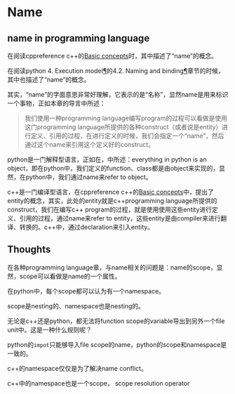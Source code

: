 # Name

## name in programming language

在阅读cppreference c++的[Basic concepts](https://en.cppreference.com/w/cpp/language/basic_concepts)时，其中描述了“name”的概念。

在阅读python 4. Execution model[¶](https://docs.python.org/3/reference/executionmodel.html#execution-model)的4.2. Naming and binding[¶](https://docs.python.org/3/reference/executionmodel.html#naming-and-binding)章节的时候，其中也描述了“name”的概念。

其实，“name”的字面意思非常好理解，它表示的是“名称”，显然name是用来标识一个事物，正如本章的导言中所述：

> 我们使用一种programming language编写program的过程可以看做是使用这门programming language所提供的各种construct（或者说是entity）进行定义、引用的过程，在进行定义的时候，我们会指定一个“name”，然后通过这个name来引用这个定义好的construct。

python是一门解释型语言，正如在，中所述：everything in python is an object，即在python中，我们定义的function、class都是由object来实现的，显然，在python中，我们通过name来refer to object。

c++是一门编译型语言，在cppreference c++的[Basic concepts](https://en.cppreference.com/w/cpp/language/basic_concepts)中，提出了entity的概念，其实，此处的entity就是c++programming language所提供的construct，我们在编写c++ program的过程，就是使用使用这些entity进行定义、引用的过程，通过name来refer to entity，这些entity是由compiler来进行翻译、转换的。c++中，通过declaration来引入entity。

## Thoughts

在各种programming language章，与name相关的问题是：name的scope，显然，scope可以看做是name的一个属性。



在python中，每个scope都可以认为有一个namespace。

scope是nesting的、namespace也是nesting的。

无论是c++还是python，都无法将function scope的variable导出到另外一个file unit中。这是一种什么规则呢？

python的`impot`只能够导入file scope的name，python的scope和namespace是一致的。

c++的namespace仅仅是为了解决name conflict。

c++中的namespace也是一个scope， scope resolution operator